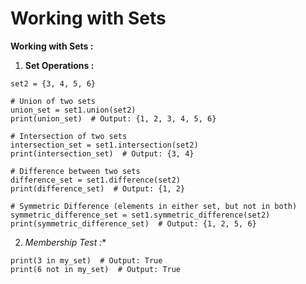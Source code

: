 # Working with Sets

**Working with Sets :**

1. **Set Operations :**

```set1 = {1, 2, 3, 4}
set2 = {3, 4, 5, 6}

# Union of two sets
union_set = set1.union(set2)
print(union_set)  # Output: {1, 2, 3, 4, 5, 6}

# Intersection of two sets
intersection_set = set1.intersection(set2)
print(intersection_set)  # Output: {3, 4}

# Difference between two sets
difference_set = set1.difference(set2)
print(difference_set)  # Output: {1, 2}

# Symmetric Difference (elements in either set, but not in both)
symmetric_difference_set = set1.symmetric_difference(set2)
print(symmetric_difference_set)  # Output: {1, 2, 5, 6}
```

2. *Membership Test :**

```my_set = {1, 2, 3, 4, 5}
print(3 in my_set)  # Output: True
print(6 not in my_set)  # Output: True
```